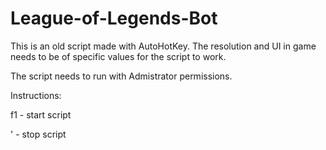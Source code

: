 # League-of-Legends-Bot
This is an old script made with AutoHotKey. The resolution and UI in game needs to be of specific values for the script to work.

The script needs to run with Admistrator permissions.

Instructions:

f1 - start script

' - stop script
